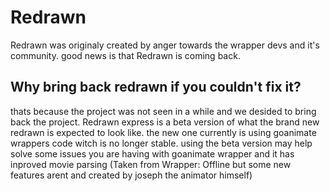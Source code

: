 # Redrawn
Redrawn was originaly created by anger towards the wrapper devs and it's community. good news is that Redrawn is coming back.
## Why bring back redrawn if you couldn't fix it?
thats because the project was not seen in a while and we desided to bring back the project. Redrawn express is a beta version of what the brand new redrawn is expected to look like. the new one currently is using goanimate wrappers code witch is no longer stable. using the beta version may help solve some issues you are having with goanimate wrapper and it has inproved movie parsing (Taken from Wrapper: Offline but some new features arent and created by joseph the animator himself)
